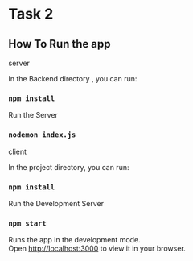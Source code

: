 # Task 2


## How To Run the app

server

In the Backend directory , you can run:

### `npm install`

 Run the Server

### `nodemon index.js`

client

In the project directory, you can run:

### `npm install`

Run the Development Server

### `npm start`

Runs the app in the development mode.\
Open [http://localhost:3000](http://localhost:3000) to view it in your browser.







